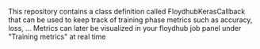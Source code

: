 This repository contains a class definition called FloydhubKerasCallback that can be used to keep track of training phase metrics such
as accuracy, loss, ...
Metrics can later be visualized in your floydhub job panel under "Training metrics" at real time
